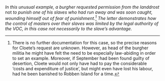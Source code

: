 *In this unusual example, a burgher requested permission from the landdrost* not *to punish one of his slaves who had run away and was soon caught, wounding himself out of fear of punishment.[^1] The letter demonstrates how the control of masters over their slaves was limited by the legal authority of the VOC, in this case not necessarily to the slave’s advantage.*

[^1]: There is no further documentation for this case, so the precise reasons for Cloete’s request are unknown. However, as head of the burgher militia he might have felt the need to be especially law-abiding in order to set an example. Moreover, if September had been found guilty of desertion, Cloete would not only have had to pay the considerable ‘costs and expenditure of justice’, but might even have lost his labour, had he been banished to Robben Island for a time.